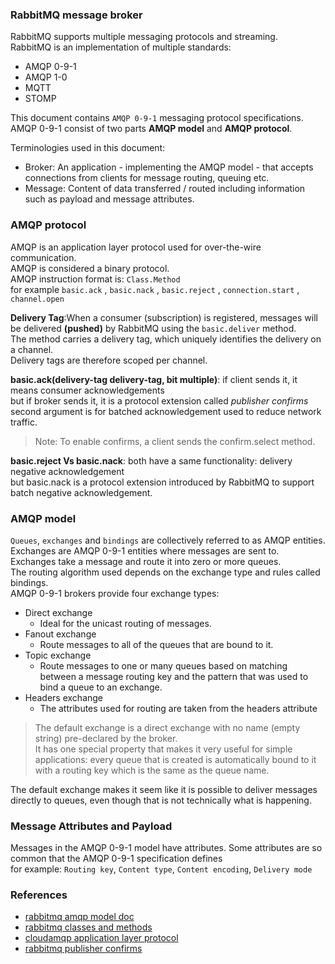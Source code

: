 ### RabbitMQ message broker    
RabbitMQ supports multiple messaging protocols and streaming.    
RabbitMQ is an implementation of multiple standards:
- AMQP 0-9-1
- AMQP 1-0
- MQTT
- STOMP

This document contains `AMQP 0-9-1` messaging protocol specifications.   
AMQP 0-9-1 consist of two parts  **AMQP model** and **AMQP protocol**.     

Terminologies used in this document:
- Broker: An application - implementing the AMQP model - that accepts connections from clients for message routing, queuing etc.
- Message: Content of data transferred / routed including information such as payload and message attributes.

### AMQP protocol
AMQP is an application layer protocol used for over-the-wire communication.     
AMQP is considered a binary protocol.    
AMQP instruction format is: `Class.Method`    
for example `basic.ack` , `basic.nack` , `basic.reject` , `connection.start` , `channel.open`   

**Delivery Tag**:When a consumer (subscription) is registered, messages will be delivered __(pushed)__ by RabbitMQ using the `basic.deliver` method.     
The method carries a delivery tag, which uniquely identifies the delivery on a channel.      
Delivery tags are therefore scoped per channel.    

**basic.ack(delivery-tag delivery-tag, bit multiple)**: if client sends it, it means consumer acknowledgements    
but if broker sends it, it is a protocol extension called *publisher confirms*    
second argument is for batched acknowledgement used to reduce network traffic.    
>Note: To enable confirms, a client sends the confirm.select method.

**basic.reject Vs basic.nack**: both have a same functionality: delivery negative acknowledgement    
but basic.nack is a protocol extension introduced by RabbitMQ to support batch negative acknowledgement.    

### AMQP model
`Queues`, `exchanges` and `bindings` are collectively referred to as AMQP entities.    
Exchanges are AMQP 0-9-1 entities where messages are sent to.     
Exchanges take a message and route it into zero or more queues.     
The routing algorithm used depends on the exchange type and rules called bindings.     
AMQP 0-9-1 brokers provide four exchange types:
- Direct exchange
  - Ideal for the unicast routing of messages.
- Fanout exchange
  - Route messages to all of the queues that are bound to it.
- Topic exchange
  - Route messages to one or many queues based on matching between a message routing key and the pattern that was used to bind a queue to an exchange.
- Headers exchange
  - The attributes used for routing are taken from the headers attribute
>The default exchange is a direct exchange with no name (empty string) pre-declared by the broker.     
>It has one special property that makes it very useful for simple applications: 
>every queue that is created is automatically bound to it with a routing key which is the same as the queue name.

The default exchange makes it seem like it is possible to deliver messages directly to queues, even though that is not technically what is happening.

### Message Attributes and Payload   
Messages in the AMQP 0-9-1 model have attributes. Some attributes are so common that the AMQP 0-9-1 specification defines    
for example: `Routing key`, `Content type`, `Content encoding`, `Delivery mode`

### References
- [rabbitmq amqp model doc](https://www.rabbitmq.com/tutorials/amqp-concepts.html)
- [rabbitmq classes and methods](https://www.rabbitmq.com/amqp-0-9-1-quickref.html)
- [cloudamqp application layer protocol](https://www.cloudamqp.com/blog/what-is-amqp-and-why-is-it-used-in-rabbitmq.html)
- [rabbitmq publisher confirms](https://www.rabbitmq.com/confirms.html)